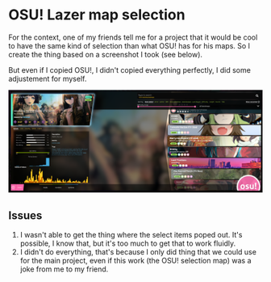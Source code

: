 # OSU! Lazer map selection

For the context, one of my friends tell me for a project that it would be cool to have the same kind of selection than what OSU! has for his maps. So I create the thing based on a screenshot I took (see below).

But even if I copied OSU!, I didn't copied everything perfectly, I did some adjustement for myself.

![OSU! Lazer map selection screenshot](search_example.png)

## Issues

1. I wasn't able to get the thing where the select items poped out. It's possible, I know that, but it's too much to get that to work fluidly.
1. I didn't do everything, that's because I only did thing that we could use for the main project, even if this work (the OSU! selection map) was a joke from me to my friend.
